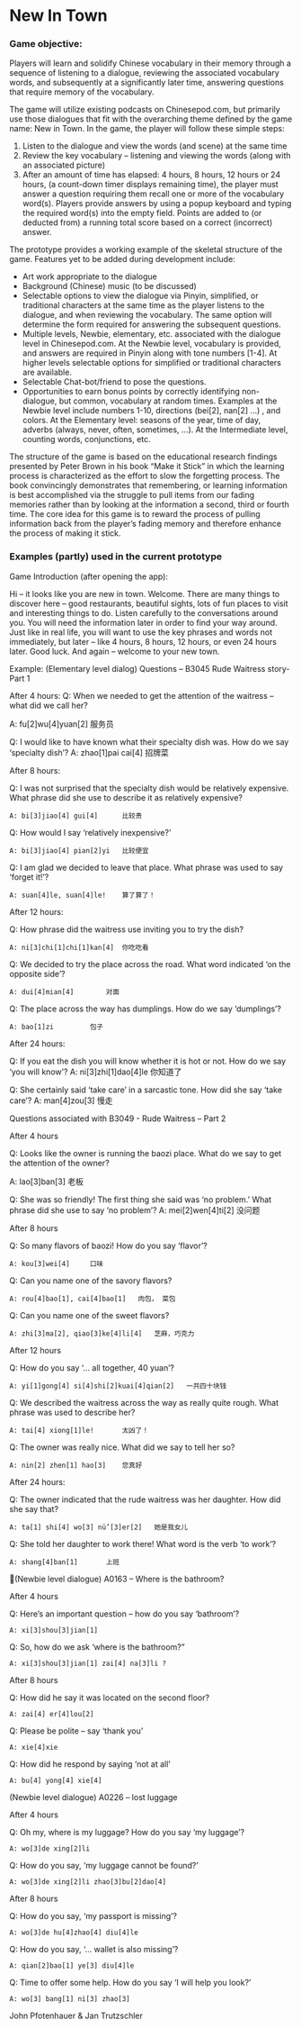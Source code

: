 # New In Town

### Game objective: 
Players will learn and solidify Chinese vocabulary in their memory through a sequence of listening to a dialogue, reviewing the associated vocabulary words, and subsequently at a significantly later time, answering questions that require memory of the vocabulary.  

The game will utilize existing podcasts on Chinesepod.com, but primarily use those dialogues that fit with the overarching theme defined by the game name:  New in Town.   In the game, the player will follow these simple steps:
1. Listen to the dialogue and view the words (and scene) at the same time
2. Review the key vocabulary – listening and viewing the words (along with an associated picture)
3. After an amount of time has elapsed: 4 hours, 8 hours, 12 hours or 24 hours, (a count-down timer displays remaining time), the player must answer a question requiring them recall one or more of the vocabulary word(s).  Players provide answers by using a popup keyboard and typing the required word(s) into the empty field.  Points are added to (or deducted from) a running total score based on a correct (incorrect) answer.

The prototype provides a working example of the skeletal structure of the game.  Features yet to be added during development include: 
- Art work appropriate to the dialogue
- Background (Chinese) music (to be discussed)
- Selectable options to view the dialogue via Pinyin, simplified, or traditional characters at the same time as the player listens to the dialogue, and when reviewing the vocabulary.  The same option will determine the form required for answering the subsequent questions.
- Multiple levels, Newbie, elementary, etc. associated with the dialogue level in Chinesepod.com.  At the Newbie level, vocabulary is provided, and answers are required in Pinyin along with tone numbers [1-4].  At higher levels selectable options for simplified or traditional characters are available.
- Selectable Chat-bot/friend to pose the questions.
- Opportunities to earn bonus points by correctly identifying non-dialogue, but common, vocabulary at random times.  Examples at the Newbie level include numbers 1-10, directions (bei[2], nan[2] …) , and colors.  At the Elementary level: seasons of the year, time of day, adverbs (always, never, often, sometimes, …).  At the Intermediate level, counting words, conjunctions, etc.

The structure of the game is based on the educational research findings presented by Peter Brown in his book “Make it Stick” in which the learning process is characterized as the effort to slow the forgetting process.   The book convincingly demonstrates that remembering, or learning information is best accomplished via the struggle to pull items from our fading memories rather than by looking at the information a second, third or fourth time.  The core idea for this game is to reward the process of pulling information back from the player’s fading memory and therefore enhance the process of making it stick.

### Examples (partly) used in the current prototype

Game Introduction (after opening the app):

Hi – it looks like you are new in town.  Welcome.  There are many things to discover here – good restaurants, beautiful sights, lots of fun places to visit and interesting things to do.
Listen carefully to the conversations around you.  You will need the information later in order to find your way around.  Just like in real life, you will want to use the key phrases and words not immediately, but later – like 4 hours, 8 hours, 12 hours, or even 24 hours later.  Good luck.  And again – welcome to your new town.

Example:
(Elementary level dialog) Questions – B3045 Rude Waitress story- Part 1

After 4 hours:
Q: When we needed to get the attention of the waitress – what did we call her?

A:  fu[2]wu[4]yuan[2]		 服务员

Q: I would like to have known what their specialty dish was.  How do we say ‘specialty dish’?
	A: zhao[1]pai cai[4] 		招牌菜  
	
After 8 hours:

Q: I was not surprised that the specialty dish would be relatively expensive.  What phrase did she use to describe it as relatively expensive?	

	A: bi[3]jiao[4] gui[4]		比较贵 
	
Q:  How would I say ‘relatively inexpensive?’

	A: bi[3]jiao[4] pian[2]yi	比较便宜
	
Q: I am glad we decided to leave that place.  What phrase was used to say ‘forget it!’?

	A: suan[4]le, suan[4]le!	算了算了！
	
After 12 hours:


Q: How phrase did the waitress use inviting you to try the dish?

	A: ni[3]chi[1]chi[1]kan[4]	你吃吃看
	
Q: We decided to try the place across the road.  What word indicated ‘on the opposite side’?

	A: dui[4]mian[4]		对面
	
Q: The place across the way has dumplings.  How do we say ‘dumplings’?

	A: bao[1]zi			包子
	
After 24 hours:

Q: If you eat the dish you will know whether it is hot or not.  How do we say ‘you will know’?
	A: ni[3]zhi[1]dao[4]le	你知道了
	
Q: She certainly said ‘take care’ in a sarcastic tone.  How did she say ‘take care’?
	A: man[4]zou[3]		慢走
	
Questions associated with B3049 - Rude Waitress – Part 2


After 4 hours


Q:  Looks like the owner is running the baozi place.  What do we say to get the attention of the owner?

A:  lao[3]ban[3]		老板

Q:  She was so friendly!  The first thing she said was ‘no problem.’  What phrase did she use to say ‘no problem’?
	A: mei[2]wen[4]ti[2]		没问题
	
	
After 8 hours


Q:  So many flavors of baozi!  How do you say ‘flavor’?

	A: kou[3]wei[4]		口味
	
Q: Can you name one of the savory flavors?

	A: rou[4]bao[1], cai[4]bao[1]	肉包， 菜包
	
Q: Can you name one of the sweet flavors?

	A: zhi[3]ma[2], qiao[3]ke[4]li[4]	芝麻，巧克力


After 12 hours


Q: How do you say ‘… all together, 40 yuan’?

	A: yi[1]gong[4] si[4]shi[2]kuai[4]qian[2]	一共四十块钱
	
Q: We described the waitress across the way as really quite rough.  What phrase was used to describe her?

	A: tai[4] xiong[1]le!		太凶了！
	
Q: The owner was really nice.  What did we say to tell her so?

	A: nin[2] zhen[1] hao[3]	您真好


After 24 hours:


Q: The owner indicated that the rude waitress was her daughter.  How did she say that?
	
	A: ta[1] shi[4] wo[3] nü’[3]er[2]	她是我女儿
	
Q: She told her daughter to work there!  What word is the verb ‘to work’?
	
	A: shang[4]ban[1]		上班
	


(Newbie level dialogue) A0163 – Where is the bathroom?


After 4 hours

Q: Here’s an important question – how do you say ‘bathroom’?
	
	A: xi[3]shou[3]jian[1]
	
Q: So, how do we ask ‘where is the bathroom?”
	
	A: xi[3]shou[3]jian[1] zai[4] na[3]li ?
	
	
After 8 hours


Q: How did he say it was located on the second floor?
	
	A: zai[4] er[4]lou[2]
	
Q: Please be polite – say ‘thank you’
	
	A: xie[4]xie
	
Q: How did he respond by saying ‘not at all’
	
	A: bu[4] yong[4] xie[4]


(Newbie level dialogue) A0226 – lost luggage


After 4 hours


Q: Oh my, where is my luggage?  How do you say ‘my luggage’?
	
	A: wo[3]de xing[2]li
	
Q: How do you say, ‘my luggage cannot be found?’
	
	A: wo[3]de xing[2]li zhao[3]bu[2]dao[4]
	
	
After 8 hours


Q: How do you say, ‘my passport is missing’?
	
	A: wo[3]de hu[4]zhao[4] diu[4]le
	
	
Q: How do you say, ‘… wallet is also missing’?
	
	A: qian[2]bao[1] ye[3] diu[4]le
	
	
Q: Time to offer some help.  How do you say ‘I will help you look?’
	
	A: wo[3] bang[1] ni[3] zhao[3]

John Pfotenhauer & Jan Trutzschler
